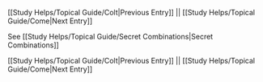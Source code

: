 [[Study Helps/Topical Guide/Colt|Previous Entry]]  ||  [[Study Helps/Topical Guide/Come|Next Entry]]

 See [[Study Helps/Topical Guide/Secret Combinations|Secret Combinations]]

[[Study Helps/Topical Guide/Colt|Previous Entry]]  ||  [[Study Helps/Topical Guide/Come|Next Entry]]